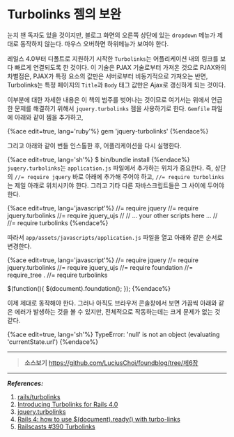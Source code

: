 # Turbolinks 젬의 보완

눈치 챈 독자도 있을 것이지만, 블로그 화면의 오른쪽 상단에 있는 `dropdown` 메뉴가 제대로 동작하지 않는다. 마우스 오버하면 하위메뉴가 보여야 한다.

레일스 4.0부터 디폴트로 지원하기 시작한 `Turbolinks`는 어플리케이션 내의 링크를 보다 빠르게 연결되도록 한 것이다. 이 기술은 PJAX 기술로부터 가져온 것으로 PJAX와의 차별점은, PJAX가 특정 요소의 값만은 서버로부터 비동기적으로 가져오는 반면, Turbolinks는 특정 페이지의 `Title`과 `Body` 태그 값만은 Ajax로 갱신하게 되는 것이다.

이부분에 대한 자세한 내용은 이 책의 범주를 벗어나는 것이므로 여기서는 위에서 언급한 문제를 해결하기 위해서 `jquery.turbolinks` 젬을 사용하기로 한다. `Gemfile` 파일에 아래와 같이 젬을 추가하고,

{%ace edit=true, lang='ruby'%}
gem 'jquery-turbolinks'
{%endace%}

그리고 아래와 같이 번들 인스톨한 후, 어플리케이션을 다시 실행한다.

{%ace edit=true, lang='sh'%}
$ bin/bundle install
{%endace%}
`juqery.turbolinks`는 `application.js` 파일에서 추가하는 위치가 중요한다. 즉, 상단의 `//= require jquery` 바로 아래에 추가해 주어야 하고, `//= require turbolinks`는 제일 아래로 위치시키야 한다. 그리고 기타 다른 자바스크립트들은 그 사이에 두어야 한다.

{%ace edit=true, lang='javascript'%}
//= require jquery
//= require jquery.turbolinks
//= require jquery_ujs
//
// ... your other scripts here ...
//
//= require turbolinks
{%endace%}

따라서 `app/assets/javascripts/application.js` 파일을 열고 아래와 같은 순서로 변경한다.

{%ace edit=true, lang='javascript'%}
//= require jquery
//= require jquery.turbolinks
//= require jquery_ujs
//= require foundation
//= require_tree .
//= require turbolinks

$(function(){ $(document).foundation(); });
{%endace%}




이제 제대로 동작해야 한다.
그러나 아직도 브라우저 콘솔창에서 보면 가끔씩 아래와 같은 에러가 발생하는 것을 볼 수 있지만, 전체적으로 작동하는데는 크게 문제가 없는 것 같다.

{%ace edit=true, lang='sh'%}
TypeError: 'null' is not an object (evaluating 'currentState.url')
{%endace%}

---

> **소스보기** https://github.com/LuciusChoi/foundblog/tree/제6장

---

_**References:**_

1. [rails/turbolinks](https://github.com/rails/turbolinks)
2. [Introducing Turbolinks for Rails 4.0](http://geekmonkey.org/articles/28-introducing-turbolinks-for-rails-4-0)
2. [jquery.turbolinks](https://github.com/rails/turbolinks#jqueryturbolinks)
3. [Rails 4: how to use $(document).ready() with turbo-links](http://stackoverflow.com/questions/18770517/rails-4-how-to-use-document-ready-with-turbo-links)
4. [Railscasts #390 Turbolinks](http://railscasts.com/episodes/390-turbolinks)
